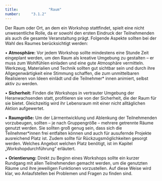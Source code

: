 ```yaml
---
title: 				"Raum"
number: 	"3.1.2"
---  
```


Der Raum oder Ort, an dem ein Workshop stattfindet, spielt
eine nicht unwesentliche Rolle, da er sowohl den ersten Eindruck
der Teilnehmenden als auch die gesamte Veranstaltung
prägt. Folgende Aspekte sollten bei der Wahl des Raumes
berücksichtigt werden:

• **Atmosphäre:** Vor jedem Workshop sollte mindestens eine
Stunde Zeit eingeplant werden, um den Raum als kreative
Umgebung zu gestalten – er muss zum Wohlfühlen einladen
und eine gute Atmosphäre vermitteln. Werkzeug, Materialien
und Technik sollten gut sichtbar sein und durch
ihre Allgegenwärtigkeit eine Stimmung schaffen, die zum
unmittelbaren Realisieren von Ideen einlädt und die Teilnehmer*
innen animiert, selbst aktiv zu werden.

• **Sicherheit:** Finden die Workshops in vertrauter Umgebung
der Heranwachsenden statt, profitieren sie von der
Sicherheit, die der Raum für sie bietet. Gleichzeitig wird
ihr Lebensraum mit einer nicht alltäglichen Aktion aufgewertet.

• **Raumgröße:** Um der Lärmentwicklung und Ablenkung
der Teilnehmenden vorzubeugen, sollten – je nach Gruppengröße
– mehrere getrennte Räume genutzt werden. Sie
sollten groß genug sein, dass sich die Teilnehmer*innen
frei entfalten können und auch für ausufernde Projekte
ausreichend Platz ist. Zudem sollte für Rückzugsmöglichkeiten
gesorgt werden. Welches Angebot welchen Platz benötigt,
ist im Kapitel „Workshopdurchführung“ erläutert.

• **Orientierung:** Direkt zu Beginn eines Workshops sollte
ein kurzer Rundgang mit allen Teilnehmenden gemacht
werden, um die genutzten Räume und ihre jeweiligen
Funktionen vorzustellen. Auf diese Weise wird klar, wo
Anlaufstellen bei Problemen und Fragen zu finden sind.